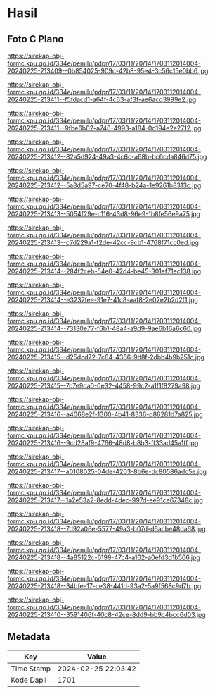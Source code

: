 # Hasil

## Foto C Plano

https://sirekap-obj-formc.kpu.go.id/334e/pemilu/pdpr/17/03/11/20/14/1703112014004-20240225-213409--0b854025-909c-42b8-95e4-3c56c15e0bb6.jpg

https://sirekap-obj-formc.kpu.go.id/334e/pemilu/pdpr/17/03/11/20/14/1703112014004-20240225-213411--f5fdacd1-a64f-4c63-af3f-ae6acd3999e2.jpg

https://sirekap-obj-formc.kpu.go.id/334e/pemilu/pdpr/17/03/11/20/14/1703112014004-20240225-213411--9fbe6b02-a740-4993-a184-0d194e2e2712.jpg

https://sirekap-obj-formc.kpu.go.id/334e/pemilu/pdpr/17/03/11/20/14/1703112014004-20240225-213412--82a5d924-49a3-4c6c-a68b-bc6cda846d75.jpg

https://sirekap-obj-formc.kpu.go.id/334e/pemilu/pdpr/17/03/11/20/14/1703112014004-20240225-213412--5a8d5a97-ce70-4f48-b24a-1e9261b8313c.jpg

https://sirekap-obj-formc.kpu.go.id/334e/pemilu/pdpr/17/03/11/20/14/1703112014004-20240225-213413--5054f29e-c116-43d8-96e9-1b8fe56e9a75.jpg

https://sirekap-obj-formc.kpu.go.id/334e/pemilu/pdpr/17/03/11/20/14/1703112014004-20240225-213413--c7d229a1-f2de-42cc-9cb1-4768f71cc0ed.jpg

https://sirekap-obj-formc.kpu.go.id/334e/pemilu/pdpr/17/03/11/20/14/1703112014004-20240225-213414--284f2ceb-54e0-42d4-be45-301ef71ec138.jpg

https://sirekap-obj-formc.kpu.go.id/334e/pemilu/pdpr/17/03/11/20/14/1703112014004-20240225-213414--e3237fee-91e7-41c8-aaf8-2e02e2b2d2f1.jpg

https://sirekap-obj-formc.kpu.go.id/334e/pemilu/pdpr/17/03/11/20/14/1703112014004-20240225-213414--73130e77-f6b1-48a4-a9d9-9ae6b16a6c60.jpg

https://sirekap-obj-formc.kpu.go.id/334e/pemilu/pdpr/17/03/11/20/14/1703112014004-20240225-213415--d25dcd72-7c64-4366-9d8f-2dbb4b9b251c.jpg

https://sirekap-obj-formc.kpu.go.id/334e/pemilu/pdpr/17/03/11/20/14/1703112014004-20240225-213415--7c7e9da0-0e32-4458-99c2-a1f1f8279a98.jpg

https://sirekap-obj-formc.kpu.go.id/334e/pemilu/pdpr/17/03/11/20/14/1703112014004-20240225-213416--a4068e2f-1300-4b41-8336-d86281d7a825.jpg

https://sirekap-obj-formc.kpu.go.id/334e/pemilu/pdpr/17/03/11/20/14/1703112014004-20240225-213416--9cd28af9-4766-48d8-b8b3-ff33ad45a1ff.jpg

https://sirekap-obj-formc.kpu.go.id/334e/pemilu/pdpr/17/03/11/20/14/1703112014004-20240225-213417--a0108025-04de-4203-8b6e-dc80586adc5e.jpg

https://sirekap-obj-formc.kpu.go.id/334e/pemilu/pdpr/17/03/11/20/14/1703112014004-20240225-213417--1a2e53a2-8edd-4dec-997d-ee91ce67348c.jpg

https://sirekap-obj-formc.kpu.go.id/334e/pemilu/pdpr/17/03/11/20/14/1703112014004-20240225-213418--7d92a06e-5577-49a3-b07d-d6acbe48da68.jpg

https://sirekap-obj-formc.kpu.go.id/334e/pemilu/pdpr/17/03/11/20/14/1703112014004-20240225-213418--4a85122c-6199-47c4-a162-a0efd3d1b566.jpg

https://sirekap-obj-formc.kpu.go.id/334e/pemilu/pdpr/17/03/11/20/14/1703112014004-20240225-213418--34bfee17-ce38-441d-93a2-5a9f568c9d7b.jpg

https://sirekap-obj-formc.kpu.go.id/334e/pemilu/pdpr/17/03/11/20/14/1703112014004-20240225-213410--3591406f-40c8-42ce-8dd9-bb9c4bcc6d03.jpg


## Metadata

| Key        | Value               |
| ---------- | ------------------- |
| Time Stamp | 2024-02-25 22:03:42 |
| Kode Dapil | 1701                |



